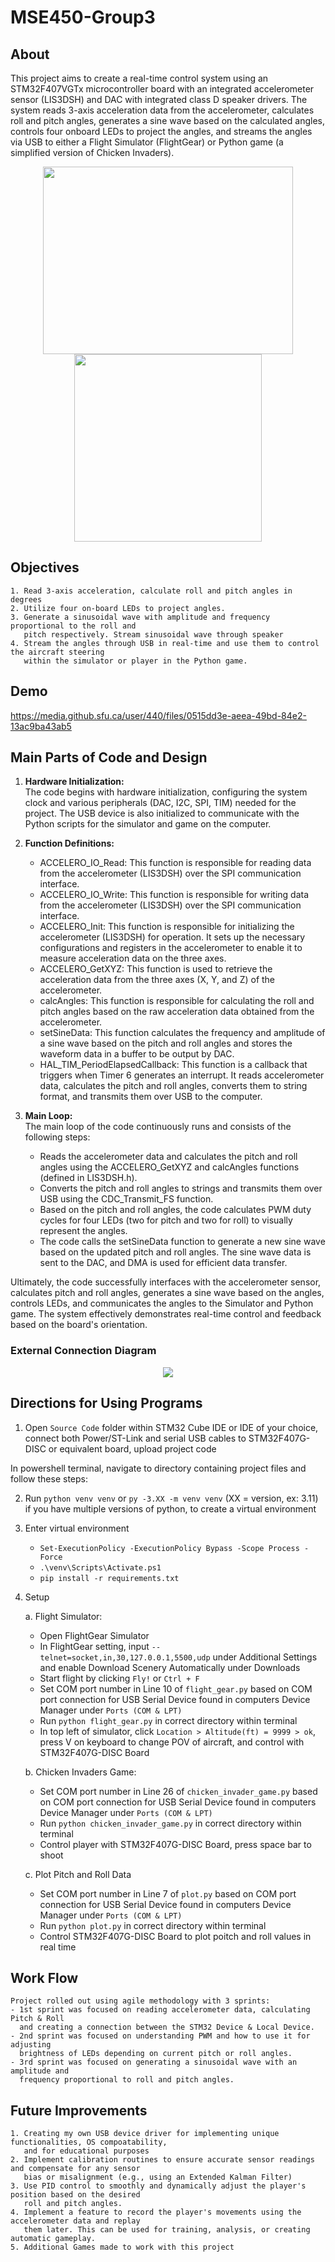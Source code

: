 # MSE450-Group3

## About

This project aims to create a real-time control system using an STM32F407VGTx microcontroller board with an integrated accelerometer sensor (LIS3DSH) and DAC with integrated class D speaker drivers. The system reads 3-axis acceleration data from the accelerometer, calculates roll and pitch angles, generates a sine wave based on the calculated angles, controls four onboard LEDs to project the angles, and streams the angles via USB to either a Flight Simulator (FlightGear) or Python game (a simplified version of Chicken Invaders).<br />

<p align="center">
    <img src="assets/FlightGearScreenshot.png" width="400" height="300">
	<img src="assets/ChickenInvadersScreenshot.png" width="300" height="300"> 
</p>

## Objectives
	
	1. Read 3-axis acceleration, calculate roll and pitch angles in degrees
	2. Utilize four on-board LEDs to project angles.
	3. Generate a sinusoidal wave with amplitude and frequency proportional to the roll and 
       pitch respectively. Stream sinusoidal wave through speaker 
	4. Stream the angles through USB in real-time and use them to control the aircraft steering 
       within the simulator or player in the Python game.

## Demo

https://media.github.sfu.ca/user/440/files/0515dd3e-aeea-49bd-84e2-13ac9ba43ab5

## Main Parts of Code and Design

1. **Hardware Initialization:** <br />
The code begins with hardware initialization, configuring the system clock and various peripherals (DAC, I2C, SPI, TIM) needed for the project. The USB device is also initialized to communicate with the Python scripts for the simulator and game on the computer.

2. **Function Definitions:**

    * ACCELERO_IO_Read: This function is responsible for reading data from the accelerometer (LIS3DSH) over the SPI communication interface.
    * ACCELERO_IO_Write: This function is responsible for writing data from the accelerometer (LIS3DSH) over the SPI communication interface.
    * ACCELERO_Init: This function is responsible for initializing the accelerometer (LIS3DSH) for operation. It sets up the necessary configurations and registers in the accelerometer to enable it to measure acceleration data on the three axes.
    * ACCELERO_GetXYZ: This function is used to retrieve the acceleration data from the three axes (X, Y, and Z) of the accelerometer.
    * calcAngles: This function is responsible for calculating the roll and pitch angles based on the raw acceleration data obtained from the accelerometer.
    * setSineData: This function calculates the frequency and amplitude of a sine wave based on the pitch and roll angles and stores the waveform data in a buffer to be output by DAC.
    * HAL_TIM_PeriodElapsedCallback: This function is a callback that triggers when Timer 6 generates an interrupt. It reads accelerometer data, calculates the pitch and roll angles, converts them to string format, and transmits them over USB to the computer.

3. **Main Loop:**<br />
The main loop of the code continuously runs and consists of the following steps:

    - Reads the accelerometer data and calculates the pitch and roll angles using the ACCELERO_GetXYZ and calcAngles functions (defined in LIS3DSH.h).
    - Converts the pitch and roll angles to strings and transmits them over USB using the CDC_Transmit_FS function.
    - Based on the pitch and roll angles, the code calculates PWM duty cycles for four LEDs (two for pitch and two for roll) to visually represent the angles.
    - The code calls the setSineData function to generate a new sine wave based on the updated pitch and roll angles. The sine wave data is sent to the DAC, and DMA is used for efficient data transfer.

Ultimately, the code successfully interfaces with the accelerometer sensor, calculates pitch and roll angles, generates a sine wave based on the angles, controls LEDs, and communicates the angles to the Simulator and Python game. The system effectively demonstrates real-time control and feedback based on the board's orientation.

### External Connection Diagram
<p align="center">
    <img src="assets/ExternalConnectionScreenshot.png">
</p>

## Directions for Using Programs

1. Open `Source Code` folder within STM32 Cube IDE or IDE of your choice, connect both Power/ST-Link and serial USB cables to STM32F407G-DISC or equivalent board, upload project code <br />

In powershell terminal, navigate to directory containing project files and follow these steps:

2. Run `python venv venv` or `py -3.XX -m venv venv` (XX = version, ex: 3.11) if you have multiple versions of python, to create a virtual environment

3. Enter virtual environment
	* `Set-ExecutionPolicy -ExecutionPolicy Bypass -Scope Process -Force`
	* `.\venv\Scripts\Activate.ps1`
	* `pip install -r requirements.txt`

4. Setup

    a. Flight Simulator:
	* Open FlightGear Simulator
    * In FlightGear setting, input `--telnet=socket,in,30,127.0.0.1,5500,udp` under Additional Settings and enable Download Scenery Automatically under Downloads
    * Start flight by clicking `Fly!` or `Ctrl + F`
	* Set COM port number in Line 10 of `flight_gear.py` based on COM port connection for USB Serial Device found in computers Device Manager under `Ports (COM & LPT)`
	* Run `python flight_gear.py` in correct directory within terminal
	* In top left of simulator, click `Location > Altitude(ft) = 9999 > ok`, press V on keyboard to change POV of aircraft, and control with STM32F407G-DISC Board

    b. Chicken Invaders Game:
    * Set COM port number in Line 26 of `chicken_invader_game.py` based on COM port connection for USB Serial Device found in computers Device Manager under `Ports (COM & LPT)`
    * Run `python chicken_invader_game.py` in correct directory within terminal
    * Control player with STM32F407G-DISC Board, press space bar to shoot
    
    c. Plot Pitch and Roll Data
    * Set COM port number in Line 7 of `plot.py` based on COM port connection for USB Serial Device found in computers Device Manager under `Ports (COM & LPT)`
    * Run `python plot.py` in correct directory within terminal
    * Control STM32F407G-DISC Board to plot poitch and roll values in real time

## Work Flow

	Project rolled out using agile methodology with 3 sprints:
	- 1st sprint was focused on reading accelerometer data, calculating Pitch & Roll
      and creating a connection between the STM32 Device & Local Device.
	- 2nd sprint was focused on understanding PWM and how to use it for adjusting
      brightness of LEDs depending on current pitch or roll angles.
	- 3rd sprint was focused on generating a sinusoidal wave with an amplitude and 
      frequency proportional to roll and pitch angles.

## Future Improvements

	1. Creating my own USB device driver for implementing unique functionalities, OS compoatability, 
       and for educational purposes
	2. Implement calibration routines to ensure accurate sensor readings and compensate for any sensor 
       bias or misalignment (e.g., using an Extended Kalman Filter)
	3. Use PID control to smoothly and dynamically adjust the player's position based on the desired 
       roll and pitch angles.
	4. Implement a feature to record the player's movements using the accelerometer data and replay 
       them later. This can be used for training, analysis, or creating automatic gameplay.
	5. Additional Games made to work with this project
